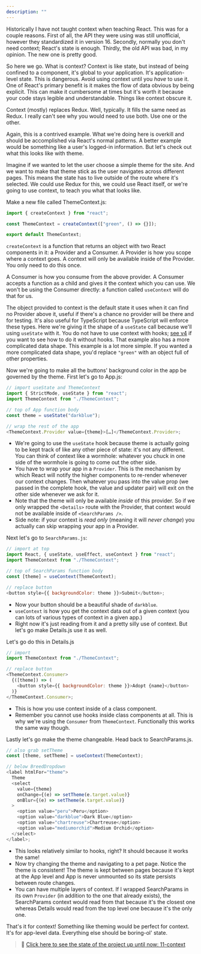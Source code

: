 ```yaml
---
description: ""
---
```


Historically I have not taught context when teaching React. This was for a couple reasons. First of all, the API they were using was still unofficial, however they standardized it in version 16. Secondly, normally you don't need context; React's state is enough. Thirdly, the old API was bad, in my opinion. The new one is pretty good.

So here we go. What is context? Context is like state, but instead of being confined to a component, it's global to your application. It's application-level state. This is dangerous. Avoid using context until you _have_ to use it. One of React's primary benefit is it makes the flow of data obvious by being explicit. This can make it cumbersome at times but it's worth it because your code stays legible and understandable. Things like context obscure it.

Context (mostly) replaces Redux. Well, typically. It fills the same need as Redux. I really can't see why you would need to use both. Use one or the other.

Again, this is a contrived example. What we're doing here is overkill and should be accomplished via React's normal patterns. A better example would be something like a user's logged-in information. But let's check out what this looks like with theme.

Imagine if we wanted to let the user choose a simple theme for the site. And we want to make that theme stick as the user navigates across different pages. This means the state has to live outside of the route where it's selected. We could use Redux for this, we could use React itself, or we're going to use context, to teach you what that looks like.

Make a new file called ThemeContext.js:

```javascript
import { createContext } from "react";

const ThemeContext = createContext(["green", () => {}]);

export default ThemeContext;
```

`createContext` is a function that returns an object with two React components in it: a Provider and a Consumer. A Provider is how you scope where a context goes. A context will only be available inside of the Provider. You only need to do this once.

A Consumer is how you consume from the above provider. A Consumer accepts a function as a child and gives it the context which you can use. We won't be using the Consumer directly: a function called `useContext` will do that for us.

The object provided to context is the default state it uses when it can find no Provider above it, useful if there's a chance no provider will be there and for testing. It's also useful for TypeScript because TypeScript will enforce these types. Here we're giving it the shape of a `useState` call because we'll using `useState` with it. You do not have to use context with hooks; [see v4][v4] if you want to see how to do it without hooks. That example also has a more complicated data shape. This example is a lot more simple. If you wanted a more complicated data shape, you'd replace `"green"` with an object full of other properties.

Now we're going to make all the buttons' background color in the app be governed by the theme. First let's go to App.js:

```javascript
// import useState and ThemeContext
import { StrictMode, useState } from "react";
import ThemeContext from "./ThemeContext";

// top of App function body
const theme = useState("darkblue");

// wrap the rest of the app
<ThemeContext.Provider value={theme}>[…]</ThemeContext.Provider>;
```

- We're going to use the `useState` hook because theme is actually going to be kept track of like any other piece of state: it's not any different. You can think of context like a wormhole: whatever you chuck in one side of the wormhole is going to come out the other side.
- You have to wrap your app in a `Provider`. This is the mechanism by which React will notify the higher components to re-render whenever our context changes. Then whatever you pass into the value prop (we passed in the complete hook, the value and updater pair) will exit on the other side whenever we ask for it.
- Note that the theme will only be available _inside_ of this provider. So if we only wrapped the `<Details>` route with the Provider, that context would not be available inside of `<SearchParams />`.
- Side note: if your context is _read only_ (meaning it will _never change_) you actually can skip wrapping your app in a Provider.

Next let's go to `SearchParams.js`:

```javascript
// import at top
import React, { useState, useEffect, useContext } from "react";
import ThemeContext from "./ThemeContext";

// top of SearchParams function body
const [theme] = useContext(ThemeContext);

// replace button
<button style={{ backgroundColor: theme }}>Submit</button>;
```

- Now your button should be a beautiful shade of `darkblue`.
- `useContext` is how you get the context data out of a given context (you can lots of various types of context in a given app.)
- Right now it's just reading from it and a pretty silly use of context. But let's go make Details.js use it as well.

Let's go do this in Details.js

```javascript
// import
import ThemeContext from "./ThemeContext";

// replace button
<ThemeContext.Consumer>
  {([theme]) => (
    <button style={{ backgroundColor: theme }}>Adopt {name}</button>
  )}
</ThemeContext.Consumer>;
```

- This is how you use context inside of a class component.
- Remember you cannot use hooks inside class components at all. This is why we're using the `Consumer` from `ThemeContext`. Functionally this works the same way though.

Lastly let's go make the theme changeable. Head back to SearchParams.js.

```javascript
// also grab setTheme
const [theme, setTheme] = useContext(ThemeContext);

// below BreedDropdown
<label htmlFor="theme">
  Theme
  <select
    value={theme}
    onChange={(e) => setTheme(e.target.value)}
    onBlur={(e) => setTheme(e.target.value)}
  >
    <option value="peru">Peru</option>
    <option value="darkblue">Dark Blue</option>
    <option value="chartreuse">Chartreuse</option>
    <option value="mediumorchid">Medium Orchid</option>
  </select>
</label>;
```

- This looks relatively similar to hooks, right? It should because it works the same!
- Now try changing the theme and navigating to a pet page. Notice the theme is consistent! The theme is kept between pages because it's kept at the App level and App is never unmounted so its state persists between route changes.
- You can have multiple layers of context. If I wrapped SearchParams in its own `Provider` (in addition to the one that already exists), the SearchParams context would read from that because it's the closest one whereas Details would read from the top level one because it's the only one.

That's it for context! Something like theming would be perfect for context. It's for app-level data. Everything else should be boring-ol' state.

> 🏁 [Click here to see the state of the project up until now: 11-context][step]

[step]: https://github.com/btholt/citr-v7-project/tree/master/11-context
[v4]: https://btholt.github.io/complete-intro-to-react-v4/context
